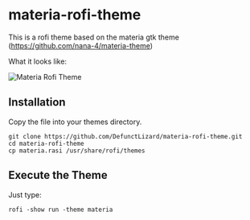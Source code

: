 # materia-rofi-theme
This is a rofi theme based on the materia gtk theme (https://github.com/nana-4/materia-theme)

What it looks like:

![Materia Rofi Theme](https://i.imgur.com/V4DQyiE.png)

## Installation

Copy the file into your themes directory.

```
git clone https://github.com/DefunctLizard/materia-rofi-theme.git
cd materia-rofi-theme
cp materia.rasi /usr/share/rofi/themes
```

## Execute the Theme
Just type:
```
rofi -show run -theme materia
```
